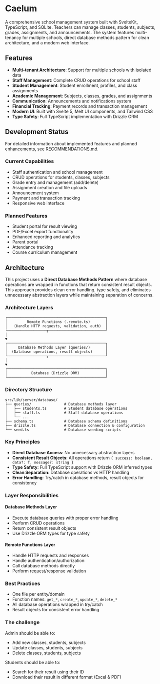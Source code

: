 # Caelum

A comprehensive school management system built with SvelteKit, TypeScript, and SQLite. Teachers can manage classes, students, subjects, grades, assignments, and announcements. The system features multi-tenancy for multiple schools, direct database methods pattern for clean architecture, and a modern web interface.

## Features

- **Multi-tenant Architecture**: Support for multiple schools with isolated data
- **Staff Management**: Complete CRUD operations for school staff
- **Student Management**: Student enrollment, profiles, and class assignments
- **Academic Management**: Subjects, classes, grades, and assignments
- **Communication**: Announcements and notifications system
- **Financial Tracking**: Payment records and transaction management
- **Modern UI**: Built with Svelte 5, Melt UI components, and Tailwind CSS
- **Type Safety**: Full TypeScript implementation with Drizzle ORM

## Development Status

For detailed information about implemented features and planned enhancements, see [RECOMMENDATIONS.md](RECOMMENDATIONS.md).

### Current Capabilities
- Staff authentication and school management
- CRUD operations for students, classes, subjects
- Grade entry and management (add/delete)
- Assignment creation and file uploads
- Announcement system
- Payment and transaction tracking
- Responsive web interface

### Planned Features
- Student portal for result viewing
- PDF/Excel export functionality
- Enhanced reporting and analytics
- Parent portal
- Attendance tracking
- Course curriculum management

## Architecture

This project uses a **Direct Database Methods Pattern** where database operations are wrapped in functions that return consistent result objects. This approach provides clean error handling, type safety, and eliminates unnecessary abstraction layers while maintaining separation of concerns.

### Architecture Layers

```
┌─────────────────────────────────────────────┐
│         Remote Functions (.remote.ts)       │
│   (Handle HTTP requests, validation, auth)  │
└──────────────────┬──────────────────────────┘
│
▼
┌─────────────────────────────────────────────┐
│     Database Methods Layer (queries/)       │
│  (Database operations, result objects)      │
└──────────────────┬──────────────────────────┘
│
▼
┌─────────────────────────────────────────────┐
│           Database (Drizzle ORM)            │
└─────────────────────────────────────────────┘
```

### Directory Structure

```
src/lib/server/database/
├── queries/               # Database methods layer
│   ├── students.ts        # Student database operations
│   ├── staff.ts           # Staff database operations
│   └── ...
├── schema.ts              # Database schema definitions
├── drizzle.ts             # Database connection & configuration
└── seed.ts                # Database seeding scripts
```

### Key Principles

- **Direct Database Access**: No unnecessary abstraction layers
- **Consistent Result Objects**: All operations return `{ success: boolean, data?: T, message?: string }`
- **Type Safety**: Full TypeScript support with Drizzle ORM inferred types
- **Clean Separation**: Database operations vs HTTP handling
- **Error Handling**: Try/catch in database methods, result objects for consistency

### Layer Responsibilities

#### Database Methods Layer
- Execute database queries with proper error handling
- Perform CRUD operations
- Return consistent result objects
- Use Drizzle ORM types for type safety

#### Remote Functions Layer
- Handle HTTP requests and responses
- Handle authentication/authorization
- Call database methods directly
- Perform request/response validation

### Best Practices

- One file per entity/domain
- Function names: `get_*`, `create_*`, `update_*`, `delete_*`
- All database operations wrapped in try/catch
- Result objects for consistent error handling

### The challenge

Admin should be able to:

- Add new classes, students, subjects
- Update classes, students, subjects
- Delete classes, students, subjects

Students should be able to:

- Search for their result using their ID
- Download their result in different format (Excel & PDF)
